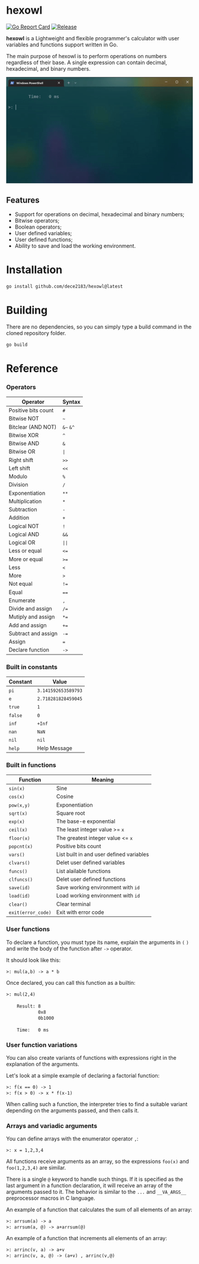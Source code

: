 # **hexowl**

[![Go Report Card](https://goreportcard.com/badge/github.com/dece2183/hexowl)](https://goreportcard.com/report/github.com/dece2183/hexowl)
[![Release](https://img.shields.io/github/v/release/dece2183/hexowl)](https://github.com/dece2183/hexowl/releases)

**hexowl** is a Lightweight and flexible programmer's calculator with user variables and functions support written in Go.

The main purpose of hexowl is to perform operations on numbers regardless of their base. A single expression can contain decimal, hexadecimal, and binary numbers.

![Work demonstration](/.github/assets/demo.gif)

## Features
 - Support for operations on decimal, hexadecimal and binary numbers;
 - Bitwise operators;
 - Boolean operators;
 - User defined variables;
 - User defined functions;
 - Ability to save and load the working environment.

# Installation

```bash
go install github.com/dece2183/hexowl@latest 
```

# Building

There are no dependencies, so you can simply type a build command in the cloned repository folder.

```bash
go build
```

# Reference

### Operators

|Operator           |Syntax     |
|-------------------|-----------|
|Positive bits count|`#`        |
|Bitwise NOT        |`~`        |
|Bitclear (AND NOT) |`&~` `&^`  |
|Bitwise XOR        |`^`        |
|Bitwise AND        |`&`        |
|Bitwise OR         |`\|`       |
|Right shift        |`>>`       |
|Left shift         |`<<`       |
|Modulo             |`%`        |
|Division           |`/`        |
|Exponentiation     |`**`       |
|Multiplication     |`*`        |
|Subtraction        |`-`        |
|Addition           |`+`        |
|Logical NOT        |`!`        |
|Logical AND        |`&&`       |
|Logical OR         |`\|\|`     |
|Less or equal      |`<=`       |
|More or equal      |`>=`       |
|Less               |`<`        |
|More               |`>`        |
|Not equal          |`!=`       |
|Equal              |`==`       |
|Enumerate          |`,`        |
|Divide and assign  |`/=`       |
|Mutiply and assign |`*=`       |
|Add and assign     |`+=`       |
|Subtract and assign|`-=`       |
|Assign             |`=`        |
|Declare function   |`->`       |

### Built in constants

|Constant           |Value              |
|-------------------|-------------------|
|`pi`               |`3.141592653589793`|
|`e`                |`2.718281828459045`|
|`true`             |`1`                |
|`false`            |`0`                |
|`inf`              |`+Inf`             |
|`nan`              |`NaN`              |
|`nil`              |`nil`              |
|`help`             |Help Message       |

### Built in functions

|Function           |Meaning                                    |
|-------------------|-------------------------------------------|
|`sin(x)`           |Sine                                       |
|`cos(x)`           |Cosine                                     |
|`pow(x,y)`         |Exponentiation                             |
|`sqrt(x)`          |Square root                                |
|`exp(x)`           |The base-e exponential                     |
|`ceil(x)`          |The least integer value >= `x`             |
|`floor(x)`         |The greatest integer value <= `x`          |
|`popcnt(x)`        |Positive bits count                        |
|`vars()`           |List built in and user defined variables   |
|`clvars()`         |Delet user defined variables               |
|`funcs()`          |List alailable functions                   |
|`clfuncs()`        |Delet user defined functions               |
|`save(id)`         |Save working environment with `id`         |
|`load(id)`         |Load working environment with `id`         |
|`clear()`          |Clear terminal                             |
|`exit(error_code)` |Exit with error code                       |

### User functions

To declare a function, you must type its name, explain the arguments in `(` `)` and write the body of the function after `->` operator.

It should look like this:
```
>: mul(a,b) -> a * b
```

Once declared, you can call this function as a builtin:
```
>: mul(2,4)

    Result: 8
            0x8
            0b1000

    Time:   0 ms
```

### User function variations

You can also create variants of functions with expressions right in the explanation of the arguments.

Let's look at a simple example of declaring a factorial function:
```
>: f(x == 0) -> 1
>: f(x > 0) -> x * f(x-1)
```

When calling such a function, the interpreter tries to find a suitable variant depending on the arguments passed, and then calls it.

### Arrays and variadic arguments

You can define arrays with the enumerator operator `,`:
```
>: x = 1,2,3,4
```

All functions receive arguments as an array, so the expressions `foo(x)` and `foo(1,2,3,4)` are similar.

There is a single `@` keyword to handle such things. If it is specified as the last argument in a function declaration, it will receive an array of the arguments passed to it. The behavior is similar to the `...` and `__VA_ARGS__` preprocessor macros in C language.

An example of a function that calculates the sum of all elements of an array:
```
>: arrsum(a) -> a
>: arrsum(a, @) -> a+arrsum(@)
```

An example of a function that increments all elements of an array:
```
>: arrinc(v, a) -> a+v
>: arrinc(v, a, @) -> (a+v) , arrinc(v,@)
```

